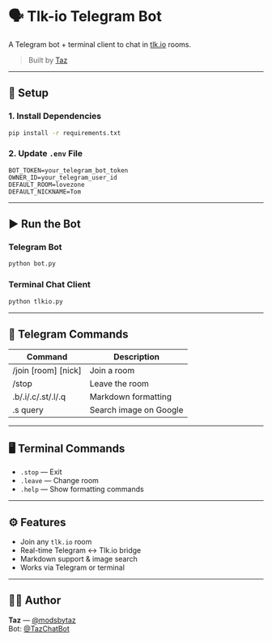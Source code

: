 # 🗣️ Tlk-io Telegram Bot

A Telegram bot + terminal client to chat in [tlk.io](https://tlk.io) rooms.

> Built by [Taz](https://t.me/modsbytaz)

---

## 🚀 Setup

### 1. Install Dependencies

```bash
pip install -r requirements.txt
```

### 2. Update `.env` File

```env
BOT_TOKEN=your_telegram_bot_token
OWNER_ID=your_telegram_user_id
DEFAULT_ROOM=lovezone
DEFAULT_NICKNAME=Tom
```
---

## ▶️ Run the Bot

### Telegram Bot
```bash
python bot.py
```

### Terminal Chat Client
```bash
python tlkio.py
```

---

## 💬 Telegram Commands

| Command              | Description                      |
|----------------------|----------------------------------|
| /join [room] [nick]  | Join a room                      |
| /stop                | Leave the room                   |
| .b/.i/.c/.st/.l/.q   | Markdown formatting              |
| .s query             | Search image on Google           |

---

## 🖥️ Terminal Commands

- `.stop` — Exit  
- `.leave` — Change room  
- `.help` — Show formatting commands

---

## ⚙️ Features

- Join any `tlk.io` room
- Real-time Telegram ↔ Tlk.io bridge
- Markdown support & image search
- Works via Telegram or terminal

---

## 🧑‍💻 Author

**Taz** — [@modsbytaz](https://t.me/modsbytaz)  
Bot: [@TazChatBot](https://t.me/TazChatBot)
